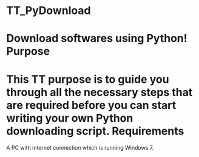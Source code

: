 TT_PyDownload
======
Download softwares using Python!
Purpose
======
This TT purpose is to guide you through all the necessary steps that are 
required before you can start writing your own Python downloading script.
Requirements
======
A PC with internet connection which is running Windows 7.